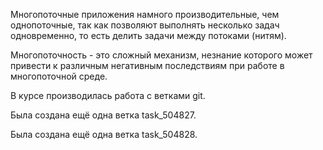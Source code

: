 Многопоточные приложения намного производительные, чем однопоточные, так как позволяют выполнять
несколько задач одновременно, то есть делить задачи между потоками (нитям).

Многопоточность - это сложный механизм, незнание которого может привести к различным негативным последствиям при работе в многопоточной среде.

В курсе производилась работа с ветками git.

Была создана ещё одна ветка task_504827.

Была создана ещё одна ветка task_504828.